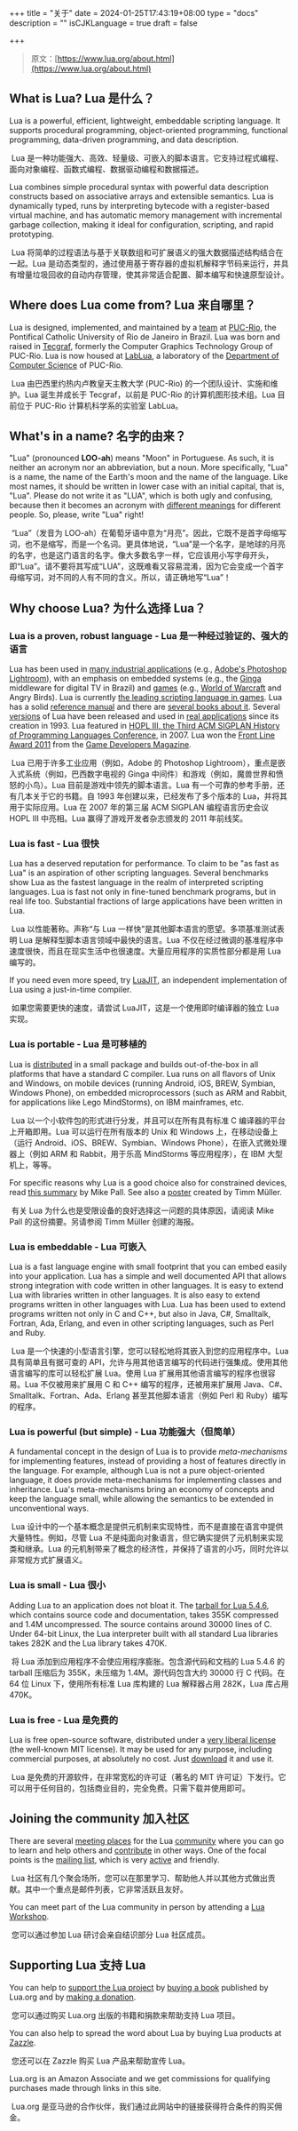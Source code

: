 +++
title = "关于"
date = 2024-01-25T17:43:19+08:00
type = "docs"
description = ""
isCJKLanguage = true
draft = false

+++

> 原文：[https://www.lua.org/about.html](https://www.lua.org/about.html)

## What is Lua? Lua 是什么？

Lua is a powerful, efficient, lightweight, embeddable scripting language. It supports procedural programming, object-oriented programming, functional programming, data-driven programming, and data description.

​	Lua 是一种功能强大、高效、轻量级、可嵌入的脚本语言。它支持过程式编程、面向对象编程、函数式编程、数据驱动编程和数据描述。

Lua combines simple procedural syntax with powerful data description constructs based on associative arrays and extensible semantics. Lua is dynamically typed, runs by interpreting bytecode with a register-based virtual machine, and has automatic memory management with incremental garbage collection, making it ideal for configuration, scripting, and rapid prototyping.

​	Lua 将简单的过程语法与基于关联数组和可扩展语义的强大数据描述结构结合在一起。Lua 是动态类型的，通过使用基于寄存器的虚拟机解释字节码来运行，并具有增量垃圾回收的自动内存管理，使其非常适合配置、脚本编写和快速原型设计。

## Where does Lua come from? Lua 来自哪里？

Lua is designed, implemented, and maintained by a [team](https://www.lua.org/authors.html) at [PUC-Rio](http://www.puc-rio.br/), the Pontifical Catholic University of Rio de Janeiro in Brazil. Lua was born and raised in [Tecgraf](https://www.tecgraf.puc-rio.br/), formerly the Computer Graphics Technology Group of PUC-Rio. Lua is now housed at [LabLua](http://www.lua.inf.puc-rio.br/), a laboratory of the [Department of Computer Science](http://www.inf.puc-rio.br/) of PUC-Rio.

​	Lua 由巴西里约热内卢教皇天主教大学 (PUC-Rio) 的一个团队设计、实施和维护。Lua 诞生并成长于 Tecgraf，以前是 PUC-Rio 的计算机图形技术组。Lua 目前位于 PUC-Rio 计算机科学系的实验室 LabLua。

## What's in a name? 名字的由来？

"Lua" (pronounced **LOO-ah**) means "Moon" in Portuguese. As such, it is neither an acronym nor an abbreviation, but a noun. More specifically, "Lua" is a name, the name of the Earth's moon and the name of the language. Like most names, it should be written in lower case with an initial capital, that is, "Lua". Please do not write it as "LUA", which is both ugly and confusing, because then it becomes an acronym with [different meanings](http://acronyms.thefreedictionary.com/lua) for different people. So, please, write "Lua" right!

​	“Lua”（发音为 LOO-ah）在葡萄牙语中意为“月亮”。因此，它既不是首字母缩写词，也不是缩写，而是一个名词。更具体地说，“Lua”是一个名字，是地球的月亮的名字，也是这门语言的名字。像大多数名字一样，它应该用小写字母开头，即“Lua”。请不要将其写成“LUA”，这既难看又容易混淆，因为它会变成一个首字母缩写词，对不同的人有不同的含义。所以，请正确地写“Lua”！

## Why choose Lua? 为什么选择 Lua？

### Lua is a proven, robust language -  Lua 是一种经过验证的、强大的语言

Lua has been used in [many industrial applications](https://en.wikipedia.org/wiki/Category:Lua_(programming_language)-scriptable_software) (e.g., [Adobe's Photoshop Lightroom](http://since1968.com/article/190/mark-hamburg-interview-adobe-photoshop-lightroom-part-2-of-2)), with an emphasis on embedded systems (e.g., the [Ginga](http://www.ginga.org.br/) middleware for digital TV in Brazil) and [games](https://en.wikipedia.org/wiki/Category:Lua_(programming_language)-scripted_video_games) (e.g., [World of Warcraft](http://www.wowwiki.com/Lua) and Angry Birds). Lua is currently [the leading scripting language in games](http://www.satori.org/2009/03/the-engine-survey-general-results/). Lua has a solid [reference manual](https://www.lua.org/manual/5.4/) and there are [several books about it](https://www.lua.org/docs.html#books). Several [versions](https://www.lua.org/versions.html) of Lua have been released and used in [real applications](https://sites.google.com/site/marbux/home/where-lua-is-used) since its creation in 1993. Lua featured in [HOPL III, the Third ACM SIGPLAN History of Programming Languages Conference](https://en.wikipedia.org/wiki/History_of_Programming_Languages#HOPL_III), in 2007. Lua won the [Front Line Award 2011](http://www.gamasutra.com/view/news/129084/Announcing_Game_Developer_magazines_2011_Front_Line_Award_winners.php) from the [Game Developers Magazine](https://www.gdmag.com/).

​	Lua 已用于许多工业应用（例如，Adobe 的 Photoshop Lightroom），重点是嵌入式系统（例如，巴西数字电视的 Ginga 中间件）和游戏（例如，魔兽世界和愤怒的小鸟）。Lua 目前是游戏中领先的脚本语言。Lua 有一个可靠的参考手册，还有几本关于它的书籍。自 1993 年创建以来，已经发布了多个版本的 Lua，并将其用于实际应用。Lua 在 2007 年的第三届 ACM SIGPLAN 编程语言历史会议 HOPL III 中亮相。Lua 赢得了游戏开发者杂志颁发的 2011 年前线奖。

### Lua is fast - Lua 很快

Lua has a deserved reputation for performance. To claim to be "as fast as Lua" is an aspiration of other scripting languages. Several benchmarks show Lua as the fastest language in the realm of interpreted scripting languages. Lua is fast not only in fine-tuned benchmark programs, but in real life too. Substantial fractions of large applications have been written in Lua.

​	Lua 以性能著称。声称“与 Lua 一样快”是其他脚本语言的愿望。多项基准测试表明 Lua 是解释型脚本语言领域中最快的语言。Lua 不仅在经过微调的基准程序中速度很快，而且在现实生活中也很速度。大量应用程序的实质性部分都是用 Lua 编写的。

If you need even more speed, try [LuaJIT](https://luajit.org/), an independent implementation of Lua using a just-in-time compiler.

​	如果您需要更快的速度，请尝试 LuaJIT，这是一个使用即时编译器的独立 Lua 实现。

### Lua is portable - Lua 是可移植的

Lua is [distributed](https://www.lua.org/download.html) in a small package and builds out-of-the-box in all platforms that have a standard C compiler. Lua runs on all flavors of Unix and Windows, on mobile devices (running Android, iOS, BREW, Symbian, Windows Phone), on embedded microprocessors (such as ARM and Rabbit, for applications like Lego MindStorms), on IBM mainframes, etc.

​	Lua 以一个小软件包的形式进行分发，并且可以在所有具有标准 C 编译器的平台上开箱即用。Lua 可以运行在所有版本的 Unix 和 Windows 上，在移动设备上（运行 Android、iOS、BREW、Symbian、Windows Phone），在嵌入式微处理器上（例如 ARM 和 Rabbit，用于乐高 MindStorms 等应用程序），在 IBM 大型机上，等等。

For specific reasons why Lua is a good choice also for constrained devices, read [this summary](http://lua-users.org/lists/lua-l/2007-11/msg00248.html) by Mike Pall. See also a [poster](http://www.schulze-mueller.de/download/lua-poster-090207.pdf) created by Timm Müller.

​	有关 Lua 为什么也是受限设备的良好选择这一问题的具体原因，请阅读 Mike Pall 的这份摘要。另请参阅 Timm Müller 创建的海报。

### Lua is embeddable - Lua 可嵌入

Lua is a fast language engine with small footprint that you can embed easily into your application. Lua has a simple and well documented API that allows strong integration with code written in other languages. It is easy to extend Lua with libraries written in other languages. It is also easy to extend programs written in other languages with Lua. Lua has been used to extend programs written not only in C and C++, but also in Java, C#, Smalltalk, Fortran, Ada, Erlang, and even in other scripting languages, such as Perl and Ruby.

​	Lua 是一个快速的小型语言引擎，您可以轻松地将其嵌入到您的应用程序中。Lua 具有简单且有据可查的 API，允许与用其他语言编写的代码进行强集成。使用其他语言编写的库可以轻松扩展 Lua。使用 Lua 扩展用其他语言编写的程序也很容易。Lua 不仅被用来扩展用 C 和 C++ 编写的程序，还被用来扩展用 Java、C#、Smalltalk、Fortran、Ada、Erlang 甚至其他脚本语言（例如 Perl 和 Ruby）编写的程序。

### Lua is powerful (but simple) - Lua 功能强大（但简单）

A fundamental concept in the design of Lua is to provide *meta-mechanisms* for implementing features, instead of providing a host of features directly in the language. For example, although Lua is not a pure object-oriented language, it does provide meta-mechanisms for implementing classes and inheritance. Lua's meta-mechanisms bring an economy of concepts and keep the language small, while allowing the semantics to be extended in unconventional ways.

​	Lua 设计中的一个基本概念是提供元机制来实现特性，而不是直接在语言中提供大量特性。例如，尽管 Lua 不是纯面向对象语言，但它确实提供了元机制来实现类和继承。Lua 的元机制带来了概念的经济性，并保持了语言的小巧，同时允许以非常规方式扩展语义。

### Lua is small - Lua 很小

Adding Lua to an application does not bloat it. The [tarball for Lua 5.4.6](https://www.lua.org/ftp/lua-5.4.6.tar.gz), which contains source code and documentation, takes 355K compressed and 1.4M uncompressed. The source contains around 30000 lines of C. Under 64-bit Linux, the Lua interpreter built with all standard Lua libraries takes 282K and the Lua library takes 470K.

​	将 Lua 添加到应用程序不会使应用程序膨胀。包含源代码和文档的 Lua 5.4.6 的 tarball 压缩后为 355K，未压缩为 1.4M。源代码包含大约 30000 行 C 代码。在 64 位 Linux 下，使用所有标准 Lua 库构建的 Lua 解释器占用 282K，Lua 库占用 470K。

### Lua is free - Lua 是免费的

Lua is free open-source software, distributed under a [very liberal license](https://www.lua.org/license.html) (the well-known MIT license). It may be used for any purpose, including commercial purposes, at absolutely no cost. Just [download](https://www.lua.org/download.html) it and use it.

​	Lua 是免费的开源软件，在非常宽松的许可证（著名的 MIT 许可证）下发行。它可以用于任何目的，包括商业目的，完全免费。只需下载并使用即可。



## Joining the community 加入社区

There are several [meeting places](https://www.lua.org/community.html#meeting) for the Lua [community](https://www.lua.org/community.html) where you can go to learn and help others and [contribute](https://www.lua.org/community.html#contributing) in other ways. One of the focal points is the [mailing list](https://www.lua.org/lua-l.html), which is very [active](https://www.lua.org/lua-l-stats.html) and friendly.

​	Lua 社区有几个聚会场所，您可以在那里学习、帮助他人并以其他方式做出贡献。其中一个重点是邮件列表，它非常活跃且友好。

You can meet part of the Lua community in person by attending a [Lua Workshop](https://www.lua.org/community.html#workshop).

​	您可以通过参加 Lua 研讨会亲自结识部分 Lua 社区成员。

## Supporting Lua 支持 Lua

You can help to [support the Lua project](https://www.lua.org/donations.html) by [buying a book](https://www.lua.org/donations.html#books) published by Lua.org and by [making a donation](https://www.lua.org/donations.html#donation).

​	您可以通过购买 Lua.org 出版的书籍和捐款来帮助支持 Lua 项目。

You can also help to spread the word about Lua by buying Lua products at [Zazzle](https://www.zazzle.com/Lua_Store).

​	您还可以在 Zazzle 购买 Lua 产品来帮助宣传 Lua。

Lua.org is an Amazon Associate and we get commissions for qualifying purchases made through links in this site.

​	Lua.org 是亚马逊的合作伙伴，我们通过此网站中的链接获得符合条件的购买佣金。